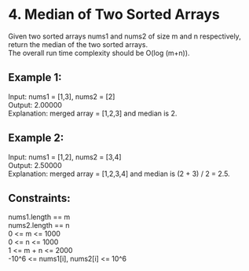 # 4. Median of Two Sorted Arrays

Given two sorted arrays nums1 and nums2 of size m and n respectively, return the median of the two sorted arrays.\
The overall run time complexity should be O(log (m+n)).



## Example 1:
Input: nums1 = [1,3], nums2 = [2]\
Output: 2.00000\
Explanation: merged array = [1,2,3] and median is 2.

## Example 2:
Input: nums1 = [1,2], nums2 = [3,4]\
Output: 2.50000\
Explanation: merged array = [1,2,3,4] and median is (2 + 3) / 2 = 2.5.


## Constraints:
nums1.length == m\
nums2.length == n\
0 <= m <= 1000\
0 <= n <= 1000\
1 <= m + n <= 2000\
-10^6 <= nums1[i], nums2[i] <= 10^6